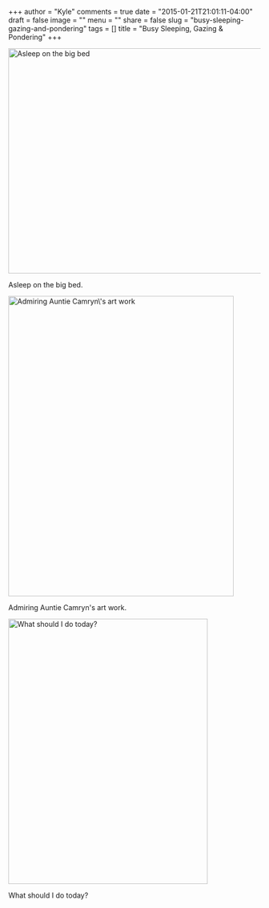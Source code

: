 +++
author = "Kyle"
comments = true
date = "2015-01-21T21:01:11-04:00"
draft = false
image = ""
menu = ""
share = false
slug = "busy-sleeping-gazing-and-pondering"
tags = []
title = "Busy Sleeping, Gazing & Pondering"
+++
<!--more-->
<a href="http://kylethornton.smugmug.com/Family/Riley-Marie/2015e01A13-to-2015X01M31/i-Ffqdvjx/A" target="_blank">
	<img src="http://kylethornton.smugmug.com/Family/Riley-Marie/2015e01A13-to-2015X01M31/i-Ffqdvjx/0/M/IMG_2947-M.jpg" alt="Asleep on the big bed" width="600" height="450" />
</a>
<p class="caption">Asleep on the big bed.</p>

<a href="http://kylethornton.smugmug.com/Family/Riley-Marie/2015e01A13-to-2015X01M31/i-z7xN2G4/A" target="_blank">
	<img src="http://kylethornton.smugmug.com/Family/Riley-Marie/2015e01A13-to-2015X01M31/i-z7xN2G4/1/L/IMG_2950-L.jpg" alt="Admiring Auntie Camryn\'s art work" width="450" height="600" />
</a>
<p class="caption">Admiring Auntie Camryn's art work.</p>

<a href="http://kylethornton.smugmug.com/Family/Riley-Marie/2015e01A13-to-2015X01M31/i-hFv8Tqk/A" target="_blank">
	<img class="" src="http://kylethornton.smugmug.com/Family/Riley-Marie/2015e01A13-to-2015X01M31/i-hFv8Tqk/0/M/IMG_1803-M.jpg" alt="What should I do today?" width="398" height="530" />
</a>
<p class="caption">What should I do today?</p>